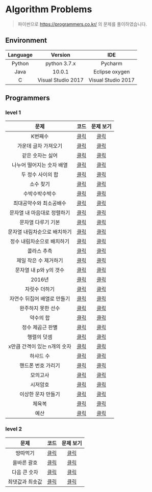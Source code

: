 # Algorithm Problems
> 파이썬으로 https://programmers.co.kr/ 의 문제를 풀이하였습니다.

## Environment
Language | Version | IDE
:---: | :---: | :---:
Python | python 3.7.x | Pycharm 
Java | 10.0.1 | Eclipse oxygen
C | Visual Studio 2017 | Visual Studio 2017

## Programmers 

### level 1

문제 | 코드 | 문제 보기
:---: | :---: | :---:
K번째수 | [클릭](Python/level1/K번째수.py) | [클릭](https://programmers.co.kr/learn/courses/30/lessons/42748)
가운데 글자 가져오기| [클릭](Python/level1/가운데_글자_가져오기.py) | [클릭](https://programmers.co.kr/learn/courses/30/lessons/12903)
같은 숫자는 싫어| [클릭](Python/level1/같은_숫자는_싫어.py) | [클릭](https://programmers.co.kr/learn/courses/30/lessons/12906)
나누어 떨어지는 숫자 배열| [클릭](Python/level1/나누어_떨어지는_숫자_배열.py) | [클릭](https://programmers.co.kr/learn/courses/30/lessons/12910)
두 정수 사이의 합| [클릭](Python/level1/두_정수_사이의_합.py) | [클릭](https://programmers.co.kr/learn/courses/30/lessons/12912)
소수 찾기| [클릭](Python/level1/소수_찾기.py) | [클릭](https://programmers.co.kr/learn/courses/30/lessons/12921)
수박수박수박수| [클릭](Python/level1/수박수박수박수.py) | [클릭](https://programmers.co.kr/learn/courses/30/lessons/12922)
최대공약수와 최소공배수| [클릭](Python/level1/최대공약수와_최소공배수.py) | [클릭](https://programmers.co.kr/learn/courses/30/lessons/12940)
문자열 내 마음대로 정렬하기| [클릭](Python/level1/문자열_내_마음대로_정렬하기.py) | [클릭](https://programmers.co.kr/learn/courses/30/lessons/12915)
문자열 다루기 기본| [클릭](Python/level1/문자열_다루기_기본.py) | [클릭](https://programmers.co.kr/learn/courses/30/lessons/12918)
문자열 내림차순으로 배치하기| [클릭](Python/level1/문자열_내림차순으로_배치하기.py) | [클릭](https://programmers.co.kr/learn/courses/30/lessons/12917)
정수 내림차순으로 배치하기| [클릭](Python/level1/정수_내림차순으로_배치하기.py) | [클릭](https://programmers.co.kr/learn/courses/30/lessons/12933)
콜라스 추측| [클릭](Python/level1/콜라스_추측.py) | [클릭](https://programmers.co.kr/learn/courses/30/lessons/12943)
제일 작은 수 제거하기| [클릭](Python/level1/제일_작은_수_제거하기.py) | [클릭](https://programmers.co.kr/learn/courses/30/lessons/12935)
문자열 내 p와 y의 갯수| [클릭](Python/level1/문자열_내_p와_y의_개수.py) | [클릭](https://programmers.co.kr/learn/courses/30/lessons/12916)
2016년| [클릭](Python/level1/2016년.py) | [클릭](https://programmers.co.kr/learn/courses/30/lessons/12901)
자릿수 더하기| [클릭](Python/level1/자릿수_더하기.py) | [클릭](https://programmers.co.kr/learn/courses/30/lessons/12931)
자연수 뒤집어 배열로 만들기| [클릭](Python/level1/자연수_뒤집어_배열로_만들기.py) | [클릭](https://programmers.co.kr/learn/courses/30/lessons/12932)
완주하지 못한 선수| [클릭](Python/level1/완주하지_못한_선수.py) | [클릭](https://programmers.co.kr/learn/courses/30/lessons/42576)
약수의 합| [클릭](Python/level1/약수의_합.py) | [클릭](https://programmers.co.kr/learn/courses/30/lessons/12928)
정수 제곱근 판별| [클릭](Python/level1/정수_제곱근_판별.py) | [클릭](https://programmers.co.kr/learn/courses/30/lessons/12934)
행렬의 덧셈| [클릭](Python/level1/행렬의_덧셈.py) | [클릭](https://programmers.co.kr/learn/courses/30/lessons/12950)
x만큼 간격이 있는 n개의 숫자| [클릭](Python/level1/x만큼_간격이_있는_n개의_숫자.py) | [클릭](https://programmers.co.kr/learn/courses/30/lessons/12954)
하샤드 수| [클릭](Python/level1/하샤드_수.py) | [클릭](https://programmers.co.kr/learn/courses/30/lessons/12947)
핸드폰 번호 가리기| [클릭](Python/level1/핸드폰_번호_가리기.py) | [클릭](https://programmers.co.kr/learn/courses/30/lessons/12948)
모의고사| [클릭](Python/level1/모의고사.py) | [클릭](https://programmers.co.kr/learn/courses/30/lessons/42840)
시저암호| [클릭](Python/level1/시저암호.py) | [클릭](https://programmers.co.kr/learn/courses/30/lessons/12926)
이상한 문자 만들기| [클릭](Python/level1/이상한_문자_만들기.py) | [클릭](https://programmers.co.kr/learn/courses/30/lessons/12930)
체육복| [클릭](Python/level1/체육복.py) | [클릭](https://programmers.co.kr/learn/courses/30/lessons/42862)
예산| [클릭](Python/level1/예산.py) | [클릭](https://programmers.co.kr/learn/courses/30/lessons/12982)

### level 2

문제 | 코드 | 문제 보기
:---: | :---: | :---:
땅따먹기| [클릭](Python/level2/땅따먹기.py) | [클릭](https://programmers.co.kr/learn/courses/30/lessons/12913)
올바른 괄호| [클릭](Python/level2/올바른_괄호.py) | [클릭](https://programmers.co.kr/learn/courses/30/lessons/12909)
다음 큰 숫자| [클릭](Python/level2/다음_큰_숫자.py) | [클릭](https://programmers.co.kr/learn/courses/30/lessons/12911)
최댓값과 최솟값| [클릭](Python/level2/최댓값과_최솟값.py) | [클릭](https://programmers.co.kr/learn/courses/30/lessons/12939)
